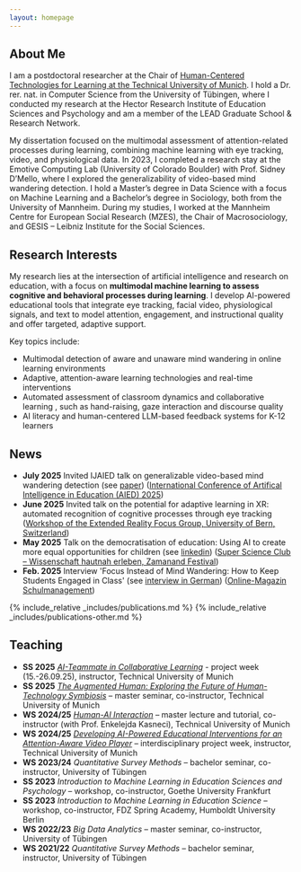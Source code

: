 ```yaml
---
layout: homepage
---
```


## About Me

I am a postdoctoral researcher at the Chair of [Human-Centered Technologies for Learning at the Technical University of Munich](https://www.edu.sot.tum.de/hctl/startseite/). I hold a Dr. rer. nat. in Computer Science from the University of Tübingen, where I conducted my research at the Hector Research Institute of Education Sciences and Psychology and am a member of the LEAD Graduate School & Research Network. 

My dissertation focused on the multimodal assessment of attention-related processes during learning, combining machine learning with eye tracking, video, and physiological data. In 2023, I completed a research stay at the Emotive Computing Lab (University of Colorado Boulder) with Prof. Sidney D’Mello, where I explored the generalizability of video-based mind wandering detection. I hold a Master’s degree in Data Science with a focus on Machine Learning and a Bachelor’s degree in Sociology, both from the University of Mannheim. During my studies, I worked at the Mannheim Centre for European Social Research (MZES), the Chair of Macrosociology, and GESIS – Leibniz Institute for the Social Sciences.

## Research Interests

My research lies at the intersection of artificial intelligence and research on education, with a focus on **multimodal machine learning to assess cognitive and behavioral processes during learning**. I develop AI-powered educational tools that integrate eye tracking, facial video, physiological signals, and text to model attention, engagement, and instructional quality and offer targeted, adaptive support.

Key topics include:

- Multimodal detection of aware and unaware mind wandering in online learning environments
- Adaptive, attention-aware learning technologies and real-time interventions
- Automated assessment of classroom dynamics and collaborative learning , such as hand-raising, gaze interaction and discourse quality
- AI literacy and human-centered LLM-based feedback systems for K-12 learners


## News
- **July 2025** Invited IJAIED talk on generalizable video-based mind wandering detection (see [paper](https://link.springer.com/content/pdf/10.1007/s40593-024-00412-2.pdf)) ([International Conference of Artifical Intelligence in Education (AIED) 2025](https://aied2025.itd.cnr.it))
- **June 2025** Invited talk on the potential for adaptive learning in XR: automated recognition of cognitive processes through eye tracking ([Workshop of the Extended Reality Focus Group, University of Bern, Switzerland](https://www.digitalisierung.unibe.ch/implementation/focus_groups/subpage_focus_group_extended_reality/index_eng.html)) 
- **May 2025** Talk on the democratisation of education: Using AI to create more equal opportunities for children (see [linkedin](https://www.linkedin.com/posts/babette-b%C3%BChler-6615791b2_it-was-such-a-pleasure-to-be-part-of-the-activity-7333552656210149388-e1h2?utm_source=share&utm_medium=member_desktop&rcm=ACoAADGP02kB19WCo0PITxWSrXq6GoiA2aF29mU)) ([Super Science Club – Wissenschaft hautnah erleben, Zamanand Festival](https://zamanand.de/buehnen/super-science-club/))
- **Feb. 2025** Interview 'Focus Instead of Mind Wandering: How to Keep Students Engaged in Class' (see [interview in German](https://www.campus-schulmanagement.de/magazin/fokus-statt-abschweifen-so-bleiben-schuelerinnen-im-unterricht-bei-der-sache-babette-buehler)) ([Online-Magazin Schulmanagement](https://www.campus-schulmanagement.de/magazin))

{% include_relative _includes/publications.md %}
{% include_relative _includes/publications-other.md %}




## Teaching
- **SS 2025** [*AI-Teammate in Collaborative Learning*](https://campus.tum.de/tumonline/ee/ui/ca2/app/desktop/#/slc.tm.cp/student/courses/950843405?$ctx=lang=en&$scrollTo=toc_overview) - project week (15.-26.09.25), instructor, Technical University of Munich
- **SS 2025** [*The Augmented Human: Exploring the Future of Human-Technology Symbiosis*](https://campus.tum.de/tumonline/ee/ui/ca2/app/desktop/#/slc.tm.cp/student/courses/950805251?$scrollTo=toc_overview) – master seminar, co-instructor, Technical University of Munich  
- **WS 2024/25** [*Human-AI Interaction*](https://campus.tum.de/tumonline/ee/ui/ca2/app/desktop/#/slc.tm.cp/student/courses/950768569?$scrollTo=toc_overview) – master lecture and tutorial, co-instructor (with Prof. Enkelejda Kasneci), Technical University of Munich  
- **WS 2024/25** [*Developing AI-Powered Educational Interventions for an Attention-Aware Video Player*](https://campus.tum.de/tumonline/ee/ui/ca2/app/desktop/#/slc.tm.cp/student/courses/950804875?$scrollTo=toc_overview) – interdisciplinary project week, instructor, Technical University of Munich  
- **WS 2023/24** *Quantitative Survey Methods* – bachelor seminar, co-instructor, University of Tübingen  
- **SS 2023** *Introduction to Machine Learning in Education Sciences and Psychology* – workshop, co-instructor, Goethe University Frankfurt  
- **SS 2023** *Introduction to Machine Learning in Education Science* – workshop, co-instructor, FDZ Spring Academy, Humboldt University Berlin  
- **WS 2022/23** *Big Data Analytics* – master seminar, co-instructor, University of Tübingen  
- **WS 2021/22** *Quantitative Survey Methods* – bachelor seminar, instructor, University of Tübingen

<!-- {% include_relative _includes/services.md %} -->
